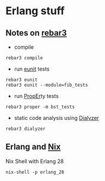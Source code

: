 # Erlang stuff

## Notes on [rebar3](https://rebar3.org/docs/)

* compile

```shell
rebar3 compile
```
* run [eunit](https://www.erlang.org/doc/apps/eunit/chapter.html) tests

```shell
rebar3 eunit
rebar3 eunit --module=fib_tests
```

* run [PropEr](https://propertesting.com/toc.html)ty tests

```shell
rebar3 proper -m bst_tests
```

* static code analysis using [Dialyzer](https://www.erlang.org/doc/apps/dialyzer/dialyzer_chapter.html)

```shell
rebar3 dialyzer
```

## Erlang and [Nix](https://book.divnix.com/)

Nix Shell with Erlang 28

```shell
nix-shell -p erlang_28
```
